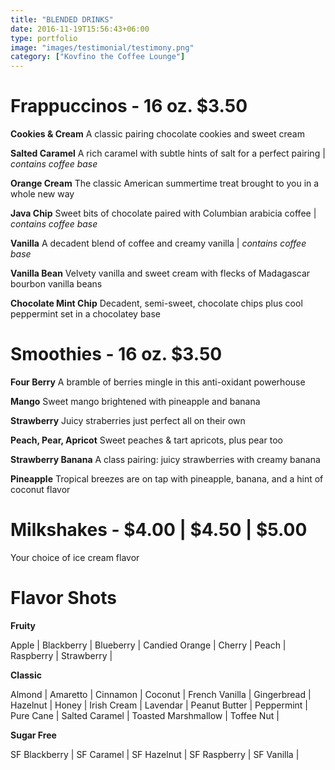 ```yaml
---
title: "BLENDED DRINKS"
date: 2016-11-19T15:56:43+06:00
type: portfolio
image: "images/testimonial/testimony.png"
category: ["Kovfino the Coffee Lounge"]
---
```


# Frappuccinos - 16 oz. $3.50

**Cookies & Cream**
A classic pairing chocolate cookies and sweet cream

**Salted Caramel**
A rich caramel with subtle hints of salt for a perfect pairing | _contains coffee base_

**Orange Cream**
The classic American summertime treat brought to you in a whole new way

**Java Chip**
Sweet bits of chocolate paired with Columbian arabicia coffee | _contains coffee base_

**Vanilla**
A decadent blend of coffee and creamy vanilla | _contains coffee base_

**Vanilla Bean**
Velvety vanilla and sweet cream with flecks of Madagascar bourbon vanilla beans

**Chocolate Mint Chip**
Decadent, semi-sweet, chocolate chips plus cool peppermint set in a chocolatey base

# Smoothies - 16 oz. $3.50

**Four Berry**
A bramble of berries mingle in this anti-oxidant powerhouse

**Mango**
Sweet mango brightened with pineapple and banana

**Strawberry**
Juicy straberries just perfect all on their own

**Peach, Pear, Apricot**
Sweet peaches & tart apricots, plus pear too

**Strawberry Banana**
A class pairing: juicy strawberries with creamy banana

**Pineapple**
Tropical breezes are on tap with pineapple, banana, and a hint of coconut flavor

# Milkshakes - $4.00 | $4.50 | $5.00
Your choice of ice cream flavor

# Flavor Shots

**Fruity** 

Apple | Blackberry | Blueberry | Candied Orange | Cherry | Peach | Raspberry | Strawberry |

**Classic**

Almond | Amaretto | Cinnamon | Coconut | French Vanilla | Gingerbread | Hazelnut | Honey | Irish Cream | Lavendar | Peanut Butter | Peppermint | Pure Cane | Salted Caramel | Toasted Marshmallow | Toffee Nut |

**Sugar Free**

SF Blackberry | SF Caramel | SF Hazelnut | SF Raspberry | SF Vanilla |